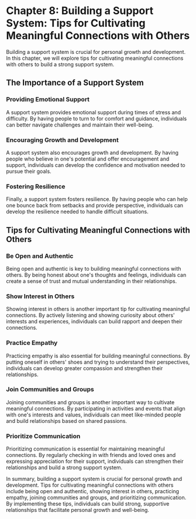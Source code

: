 Chapter 8: Building a Support System: Tips for Cultivating Meaningful Connections with Others
=============================================================================================

Building a support system is crucial for personal growth and development. In this chapter, we will explore tips for cultivating meaningful connections with others to build a strong support system.

The Importance of a Support System
----------------------------------

### Providing Emotional Support

A support system provides emotional support during times of stress and difficulty. By having people to turn to for comfort and guidance, individuals can better navigate challenges and maintain their well-being.

### Encouraging Growth and Development

A support system also encourages growth and development. By having people who believe in one's potential and offer encouragement and support, individuals can develop the confidence and motivation needed to pursue their goals.

### Fostering Resilience

Finally, a support system fosters resilience. By having people who can help one bounce back from setbacks and provide perspective, individuals can develop the resilience needed to handle difficult situations.

Tips for Cultivating Meaningful Connections with Others
-------------------------------------------------------

### Be Open and Authentic

Being open and authentic is key to building meaningful connections with others. By being honest about one's thoughts and feelings, individuals can create a sense of trust and mutual understanding in their relationships.

### Show Interest in Others

Showing interest in others is another important tip for cultivating meaningful connections. By actively listening and showing curiosity about others' interests and experiences, individuals can build rapport and deepen their connections.

### Practice Empathy

Practicing empathy is also essential for building meaningful connections. By putting oneself in others' shoes and trying to understand their perspectives, individuals can develop greater compassion and strengthen their relationships.

### Join Communities and Groups

Joining communities and groups is another important way to cultivate meaningful connections. By participating in activities and events that align with one's interests and values, individuals can meet like-minded people and build relationships based on shared passions.

### Prioritize Communication

Prioritizing communication is essential for maintaining meaningful connections. By regularly checking in with friends and loved ones and expressing appreciation for their support, individuals can strengthen their relationships and build a strong support system.

In summary, building a support system is crucial for personal growth and development. Tips for cultivating meaningful connections with others include being open and authentic, showing interest in others, practicing empathy, joining communities and groups, and prioritizing communication. By implementing these tips, individuals can build strong, supportive relationships that facilitate personal growth and well-being.
